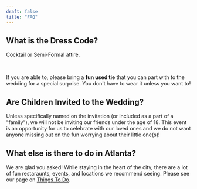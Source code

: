 ```yaml
---
draft: false
title: "FAQ"
---
```


## What is the Dress Code?

Cocktail or Semi-Formal attire.

<br>

If you are able to, please bring a **fun used tie** that you can part with to the wedding for a special surprise. You don't have to wear it unless you want to!

## Are Children Invited to the Wedding?

Unless specifically named on the invitation (or included as a part of a "family"), we will not be inviting our friends under the age of 18. This event is an opportunity for us to celebrate with our loved ones and we do not want anyone missing out on the fun worrying about their little one(s)!

## What else is there to do in Atlanta? 

We are glad you asked! While staying in the heart of the city, there are a lot of fun restaraunts, events, and locations we recommend seeing. Please see our page on <a href="/things-to-do">Things To Do</a>.